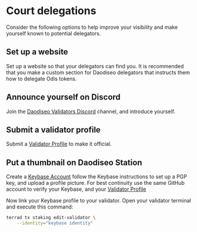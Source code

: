 # Court delegations

Consider the following options to help improve your visibility and make yourself known to potential delegators.

## Set up a website

Set up a website so that your delegators can find you. It is recommended that you make a custom section for Daodiseo delegators that instructs them how to delegate Odis tokens.

## Announce yourself on Discord

Join the [Daodiseo Validators Discord](https://discord.gg/ZHBuKda) channel, and introduce yourself.

## Submit a validator profile

Submit a [Validator Profile](https://github.com/daodiseomoney/validator-profiles) to make it official.

## Put a thumbnail on Daodiseo Station

Create a [Keybase Account](https://keybase.io/) follow the Keybase instructions to set up a PGP key, and upload a profile picture.
For best continuity use the same GitHub account to verify your Keybase, and your [Validator Profile](https://github.com/daodiseomoney/validator-profiles)

Now link your Keybase profile to your validator. Open your validator terminal and execute this command:

```bash
terrad tx staking edit-validator \
    --identity="keybase identity"
```
